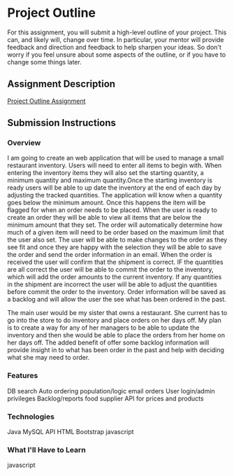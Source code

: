 # Project Outline
For this assignment, you will submit a high-level outline of your project. This can, and likely will, change over time. In particular, your mentor will provide feedback and direction and feedback to help sharpen your ideas. So don't worry if you feel unsure about some aspects of the outline, or if you have to change some things later.

## Assignment Description
[Project Outline Assignment](https://education.launchcode.org/liftoff/assignments/project-outline/)

## Submission Instructions

### Overview
I am going to create an web application that will be used to manage a small restaurant inventory. Users will need to enter all items to begin with. When entering the inventory items they will also set the starting quantity, a minimum quantity and maximum quantity.Once the starting inventory is ready users will be able to up date the inventory at the end of each day by adjusting the tracked quantities. The application will know when a quantity goes below the minimum amount. Once this happens the item will be flagged for when an order needs to be placed. When the user is ready to create an order they will be able to view all items that are below the minimum amount that they set. The order will automatically determine how much of a given item will need to be order based on the maximum limit that the user also set. The user will be able to make changes to the order as they see fit and once they are happy with the selection they will be able to save the order and send the order information in an email. When the order is received the user will confirm that the shipment is correct. IF the quantities are all correct the user will be able to commit the order to the inventory, which will add the order amounts to the current inventory. If any quantities in the shipment are incorrect the user will be able to adjust the quantities before commit the order to the inventory. Order information will be saved as a backlog and will allow the user the see what has been ordered in the past.

The main user would be my sister that owns a restaurant. She current has to go into the store to do inventory and place orders on her days off. My plan is to create a way for any of her managers to be able to update the inventory and then she would be able to place the orders from her home on her days off. The added benefit of offer some backlog information will provide insight in to what has been order in the past and help with deciding what she may need to order.

### Features
DB
search
Auto ordering population/logic
email orders
User login/admin privileges 
Backlog/reports
food supplier API for prices and products

### Technologies
Java
MySQL
API
HTML
Bootstrap
javascript

### What I'll Have to Learn
javascript

